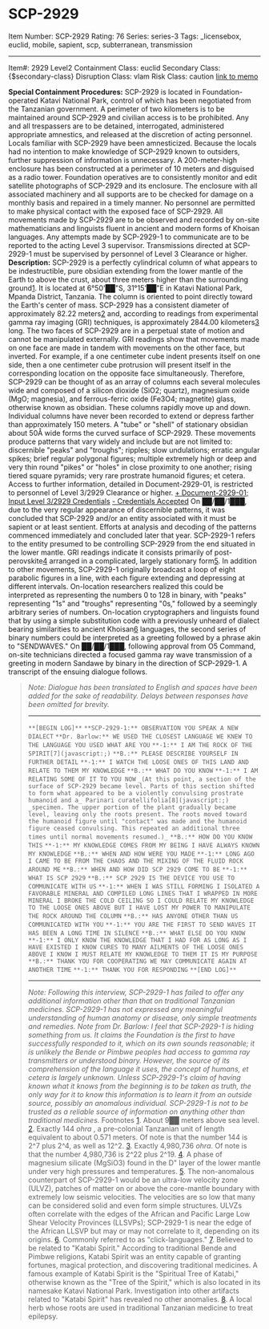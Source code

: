 # SCP-2929
Item Number: SCP-2929
Rating: 76
Series: series-3
Tags: _licensebox, euclid, mobile, sapient, scp, subterranean, transmission

---

Item#: 2929
Level2
Containment Class:
euclid
Secondary Class:
{$secondary-class}
Disruption Class:
vlam
Risk Class:
caution
[link to memo](/classification-committee-memo)  

**Special Containment Procedures:** SCP-2929 is located in Foundation-operated Katavi National Park, control of which has been negotiated from the Tanzanian government. A perimeter of two kilometers is to be maintained around SCP-2929 and civilian access is to be prohibited. Any and all trespassers are to be detained, interrogated, administered appropriate amnestics, and released at the discretion of acting personnel.
Locals familiar with SCP-2929 have been amnesticized. Because the locals had no intention to make knowledge of SCP-2929 known to outsiders, further suppression of information is unnecessary.
A 200-meter-high enclosure has been constructed at a perimeter of 10 meters and disguised as a radio tower. Foundation operatives are to consistently monitor and edit satellite photographs of SCP-2929 and its enclosure. The enclosure with all associated machinery and all supports are to be checked for damage on a monthly basis and repaired in a timely manner.
No personnel are permitted to make physical contact with the exposed face of SCP-2929. All movements made by SCP-2929 are to be observed and recorded by on-site mathematicians and linguists fluent in ancient and modern forms of Khoisan languages. Any attempts made by SCP-2929-1 to communicate are to be reported to the acting Level 3 supervisor. Transmissions directed at SCP-2929-1 must be supervised by personnel of Level 3 Clearance or higher.
**Description:** SCP-2929 is a perfectly cylindrical column of what appears to be indestructible, pure obsidian extending from the lower mantle of the Earth to above the crust, about three meters higher than the surrounding ground[1](javascript:;). It is located at 6°50'██"S, 31°15'██"E in Katavi National Park, Mpanda District, Tanzania. The column is oriented to point directly toward the Earth's center of mass. SCP-2929 has a consistent diameter of approximately 82.22 meters[2](javascript:;) and, according to readings from experimental gamma ray imaging (GRI) techniques, is approximately 2844.00 kilometers[3](javascript:;) long.
The two faces of SCP-2929 are in a perpetual state of motion and cannot be manipulated externally. GRI readings show that movements made on one face are made in tandem with movements on the other face, but inverted. For example, if a one centimeter cube indent presents itself on one side, then a one centimeter cube protrusion will present itself in the corresponding location on the opposite face simultaneously.
Therefore, SCP-2929 can be thought of as an array of columns each several molecules wide and composed of a silicon dioxide (SiO2; quartz), magnesium oxide (MgO; magnesia), and ferrous-ferric oxide (Fe3O4; magnetite) glass, otherwise known as obsidian. These columns rapidly move up and down. Individual columns have never been recorded to extend or depress farther than approximately 150 meters. A "tube" or "shell" of stationary obsidian about 50Å wide forms the curved surface of SCP-2929.
These movements produce patterns that vary widely and include but are not limited to: discernible "peaks" and "troughs"; ripples; slow undulations; erratic angular spikes; brief regular polygonal figures; multiple extremely high or deep and very thin round "pikes" or "holes" in close proximity to one another; rising tiered square pyramids; very rare prostrate humanoid figures; et cetera.
Access to further information, detailed in Document-2929-01, is restricted to personnel of Level 3/2929 Clearance or higher.
[\+ Document-2929-01; Input Level 3/2929 Credentials](javascript:;)
[\- Credentials Accepted](javascript:;)
On ██/██/1███, due to the very regular appearance of discernible patterns, it was concluded that SCP-2929 and/or an entity associated with it must be sapient or at least sentient. Efforts at analysis and decoding of the patterns commenced immediately and concluded later that year.
SCP-2929-1 refers to the entity presumed to be controlling SCP-2929 from the end situated in the lower mantle. GRI readings indicate it consists primarily of post-perovskite[4](javascript:;) arranged in a complicated, largely stationary form[5](javascript:;).
In addition to other movements, SCP-2929-1 originally broadcast a loop of eight parabolic figures in a line, with each figure extending and depressing at different intervals. On-location researchers realized this could be interpreted as representing the numbers 0 to 128 in binary, with "peaks" representing "1s" and "troughs" representing "0s," followed by a seemingly arbitrary series of numbers.
On-location cryptographers and linguists found that by using a simple substitution code with a previously unheard of dialect bearing similarities to ancient Khoisan[6](javascript:;) languages, the second series of binary numbers could be interpreted as a greeting followed by a phrase akin to "SENDWAVES." On ██/██/1███, following approval from O5 Command, on-site technicians directed a focused gamma ray wave transmission of a greeting in modern Sandawe by binary in the direction of SCP-2929-1. A transcript of the ensuing dialogue follows.
> _Note: Dialogue has been translated to English and spaces have been added for the sake of readability. Delays between responses have been omitted for brevity._
> * * *
> `**[BEGIN LOG]**`
> `**SCP-2929-1:** OBSERVATION YOU SPEAK A NEW DIALECT`
> `**Dr. Barlow:** WE USED THE CLOSEST LANGUAGE WE KNEW TO THE LANGUAGE YOU USED WHAT ARE YOU`
> `**-1:** I AM THE ROCK OF THE SPIRIT[7](javascript:;)`
> `**B.:** PLEASE DESCRIBE YOURSELF IN FURTHER DETAIL`
> `**-1:** I WATCH THE LOOSE ONES OF THIS LAND AND RELATE TO THEM MY KNOWLEDGE`
> `**B.:** WHAT DO YOU KNOW`
> `**-1:** I AM RELATING SOME OF IT TO YOU NOW`
> `_(At this point, a section of the surface of SCP-2929 became level. Parts of this section shifted to form what appeared to be a violently convulsing prostrate humanoid and a_ Parinari curatellifolia[8](javascript:;) _specimen. The upper portion of the plant gradually became level, leaving only the roots present. The roots moved toward the humanoid figure until "contact" was made and the humanoid figure ceased convulsing. This repeated an additional three times until normal movements resumed.)_`
> `**B.:** HOW DO YOU KNOW THIS`
> `**-1:** MY KNOWLEDGE COMES FROM MY BEING I HAVE ALWAYS KNOWN MY KNOWLEDGE`
> `**B.:** WHEN AND HOW WERE YOU MADE`
> `**-1:** LONG AGO I CAME TO BE FROM THE CHAOS AND THE MIXING OF THE FLUID ROCK AROUND ME`
> `**B.:** WHEN AND HOW DID SCP 2929 COME TO BE`
> `**-1:** WHAT IS SCP 2929`
> `**B.:** SCP 2929 IS THE DEVICE YOU USE TO COMMUNICATE WITH US`
> `**-1:** WHEN I WAS STILL FORMING I ISOLATED A FAVORABLE MINERAL AND COMPILED LONG LINES THAT I WRAPPED IN MORE MINERAL I BROKE THE COLD CEILING SO I COULD RELATE MY KNOWLEDGE TO THE LOOSE ONES ABOVE BUT I HAVE LOST MY POWER TO MANIPULATE THE ROCK AROUND THE COLUMN`
> `**B.:** HAS ANYONE OTHER THAN US COMMUNICATED WITH YOU`
> `**-1:** YOU ARE THE FIRST TO SEND WAVES IT HAS BEEN A LONG TIME IN SILENCE`
> `**B.:** WHAT ELSE DO YOU KNOW`
> `**-1:** I ONLY KNOW THE KNOWLEDGE THAT I HAD FOR AS LONG AS I HAVE EXISTED I KNOW CURES TO MANY AILMENTS OF THE LOOSE ONES ABOVE I KNOW I MUST RELATE MY KNOWLEDGE TO THEM IT IS MY PURPOSE`
> `**B.:** THANK YOU FOR COOPERATING WE MAY COMMUNICATE AGAIN AT ANOTHER TIME`
> `**-1:** THANK YOU FOR RESPONDING`
> `**[END LOG]**`
> * * *
> _Note: Following this interview, SCP-2929-1 has failed to offer any additional information other than that on traditional Tanzanian medicines. SCP-2929-1 has not expressed any meaningful understanding of human anatomy or disease, only simple treatments and remedies._
> _Note from Dr. Barlow: I feel that SCP-2929-1 is hiding something from us. It claims the Foundation is the first to have successfully responded to it, which on its own sounds reasonable; it is unlikely the Bende or Pimbwe peoples had access to gamma ray transmitters or understood binary. However, the source of its comprehension of the language it uses, the concept of humans, et cetera is largely unknown. Unless SCP-2929-1's claim of having known what it knows from the beginning is to be taken as truth, the only way for it to know this information is to learn it from an outside source, possibly an anomalous individual. SCP-2929-1 is not to be trusted as a reliable source of information on anything other than traditional medicines._
Footnotes
[1](javascript:;). About 9██ meters above sea level.
[2](javascript:;). Exactly 144 _ohra_ , a pre-colonial Tanzanian unit of length equivalent to about 0.571 meters. Of note is that the number 144 is 2^7 plus 2^4, as well as 12^2.
[3](javascript:;). Exactly 4,980,736 _ohra_. Of note is that the number 4,980,736 is 2^22 plus 2^19.
[4](javascript:;). A phase of magnesium silicate (MgSiO3) found in the D" layer of the lower mantle under very high pressures and temperatures.
[5](javascript:;). The non-anomalous counterpart of SCP-2929-1 would be an ultra-low velocity zone (ULVZ), patches of matter on or above the core-mantle boundary with extremely low seismic velocities. The velocities are so low that many can be considered solid and even form simple structures. ULVZs often correlate with the edges of the African and Pacific Large Low Shear Velocity Provinces (LLSVPs); SCP-2929-1 is near the edge of the African LLSVP but may or may not correlate to it, depending on its origins.
[6](javascript:;). Commonly referred to as "click-languages."
[7](javascript:;). Believed to be related to "Katabi Spirit." According to traditional Bende and Pimbwe religions, Katabi Spirit was an entity capable of granting fortunes, magical protection, and discovering traditional medicines. A famous example of Katabi Spirit is the "Spiritual Tree of Katabi," otherwise known as the "Tree of the Spirit," which is also located in its namesake Katavi National Park. Investigation into other artifacts related to "Katabi Spirit" has revealed no other anomalies.
[8](javascript:;). A local herb whose roots are used in traditional Tanzanian medicine to treat epilepsy.